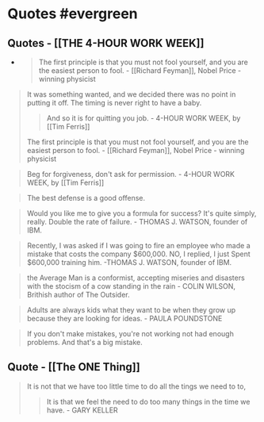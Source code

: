 # Quotes #evergreen

## Quotes - [[THE 4-HOUR WORK WEEK]]

- > The first principle is that you must not fool yourself, and you are the easiest person to fool. - [[Richard Feyman]], Nobel Price - winning physicist

> It was something wanted, and we decided there was no point in putting it off. The timing is never right to have a baby.
>> And so it is for quitting you job. -  4-HOUR WORK WEEK, by [[Tim Ferris]]
>> 
> The first principle is that you must not fool yourself, and you are the easiest person to fool. - [[Richard Feyman]], Nobel Price - winning physicist

> Beg for forgiveness, don't ask for permission. -  4-HOUR WORK WEEK, by [[Tim Ferris]]

> The best defense is a good offense.

> Would you like me to give you a formula for success? It's quite simply, really. Double the rate of failure. - THOMAS J. WATSON, founder of IBM.

> Recently, I was asked if I was going to fire an employee who made a mistake that costs the company $600,000. NO, I replied, I just Spent $600,000 training him.    -THOMAS J. WATSON, founder of IBM.

> the Average Man is a conformist, accepting miseries and disasters with the stocism of a cow standing in the rain - COLIN WILSON, Brithish author of The Outsider.

> Adults are always kids what they want to be when they grow up because they are looking for ideas. - PAULA POUNDSTONE

> If you don't make mistakes, you're not working not had enough problems. And that's a big mistake.


## Quote - [[The ONE Thing]]
> It is not that we have too little time to do all the tings we need to to,
>> It is that we feel the need to do too many things in the time we have. - GARY  KELLER 